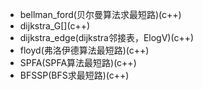+ bellman_ford(贝尔曼算法求最短路)(c++)
+ dijkstra_G[][](dijkstra算法最短路，路径还原)(c++)
+ dijkstra_edge(dijkstra邻接表，ElogV)(c++)
+ floyd(弗洛伊德算法最短路)(c++)
+ SPFA(SPFA算法最短路)(c++)
+ BFSSP(BFS求最短路)(c++)